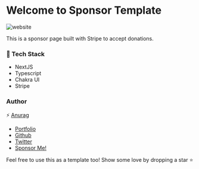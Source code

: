 # Welcome to Sponsor Template

![website](https://user-images.githubusercontent.com/77309809/156585697-38ad83f0-562e-4073-b29d-b5c96677fecb.png)

This is a sponsor page built with Stripe to accept donations.

### 🌟 Tech Stack

- NextJS
- Typescript
- Chakra UI
- Stripe

### Author

⚡ [Anurag](https://bio.link/anuragkr)

- [Portfolio](https://anurag.tech)
- [Github](https://github.com/kr-anurag)
- [Twitter](https://twitter.com/kr_anurag_)
- [Sponsor Me!](https://sponsor.anurag.tech)

Feel free to use this as a template too! Show some love by dropping a star ⭐
